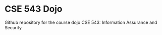# CSE 543 Dojo

Github repository for the course dojo CSE 543: Information Assurance and Security





